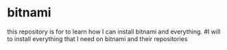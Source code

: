 # bitnami
this repository is for to learn how I can install bitnami and everything.
#I will to install everything that I need on bitnami and their repositories
